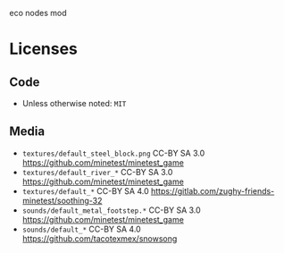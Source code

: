 
eco nodes mod

# Licenses

## Code

* Unless otherwise noted: `MIT`

## Media

* `textures/default_steel_block.png` CC-BY SA 3.0 https://github.com/minetest/minetest_game
* `textures/default_river_*` CC-BY SA 3.0 https://github.com/minetest/minetest_game
* `textures/default_*` CC-BY SA 4.0 https://gitlab.com/zughy-friends-minetest/soothing-32
* `sounds/default_metal_footstep.*` CC-BY SA 3.0 https://github.com/minetest/minetest_game
* `sounds/default_*` CC-BY SA 4.0 https://github.com/tacotexmex/snowsong
